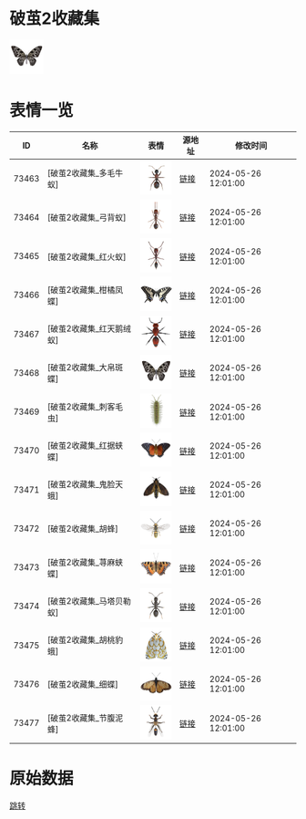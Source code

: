 # 破茧2收藏集

<img src="./cover.png" height="60" alt="cover" />

# 表情一览

|ID|名称|表情|源地址|修改时间|
|----|----|----|----|----|
|73463|[破茧2收藏集_多毛牛蚁]|<img src="./pic/073463_%5B破茧2收藏集_多毛牛蚁%5D.png" height="60" alt="多毛牛蚁"/>|[链接](https://i0.hdslb.com/bfs/garb/f556686319d84552684bd7accfa45788b4bb4071.png)|2024-05-26 12:01:00|
|73464|[破茧2收藏集_弓背蚁]|<img src="./pic/073464_%5B破茧2收藏集_弓背蚁%5D.png" height="60" alt="弓背蚁"/>|[链接](https://i0.hdslb.com/bfs/garb/35019091649d6370a6e8d8ec0170f6c26c3e9a08.png)|2024-05-26 12:01:00|
|73465|[破茧2收藏集_红火蚁]|<img src="./pic/073465_%5B破茧2收藏集_红火蚁%5D.png" height="60" alt="红火蚁"/>|[链接](https://i0.hdslb.com/bfs/garb/26ed255bb886d85672197aee1e74c07c948ceaf4.png)|2024-05-26 12:01:00|
|73466|[破茧2收藏集_柑橘凤蝶]|<img src="./pic/073466_%5B破茧2收藏集_柑橘凤蝶%5D.png" height="60" alt="柑橘凤蝶"/>|[链接](https://i0.hdslb.com/bfs/garb/01e40dcabf5f2d3f0cbcc199f32e12826309ec0d.png)|2024-05-26 12:01:00|
|73467|[破茧2收藏集_红天鹅绒蚁]|<img src="./pic/073467_%5B破茧2收藏集_红天鹅绒蚁%5D.png" height="60" alt="红天鹅绒蚁"/>|[链接](https://i0.hdslb.com/bfs/garb/5c36911ad5ca8d10d8057a173fa337b2e45133f3.png)|2024-05-26 12:01:00|
|73468|[破茧2收藏集_大帛斑蝶]|<img src="./pic/073468_%5B破茧2收藏集_大帛斑蝶%5D.png" height="60" alt="大帛斑蝶"/>|[链接](https://i0.hdslb.com/bfs/garb/a137f84928a7b28be55c4a3dac04229701d813db.png)|2024-05-26 12:01:00|
|73469|[破茧2收藏集_刺客毛虫]|<img src="./pic/073469_%5B破茧2收藏集_刺客毛虫%5D.png" height="60" alt="刺客毛虫"/>|[链接](https://i0.hdslb.com/bfs/garb/df36a39a8d23e018ab07efdfd83adaa0553954c9.png)|2024-05-26 12:01:00|
|73470|[破茧2收藏集_红据蛱蝶]|<img src="./pic/073470_%5B破茧2收藏集_红据蛱蝶%5D.png" height="60" alt="红据蛱蝶"/>|[链接](https://i0.hdslb.com/bfs/garb/21a0b32b829b1952733030ba158a7da95991d4b8.png)|2024-05-26 12:01:00|
|73471|[破茧2收藏集_鬼脸天蛾]|<img src="./pic/073471_%5B破茧2收藏集_鬼脸天蛾%5D.png" height="60" alt="鬼脸天蛾"/>|[链接](https://i0.hdslb.com/bfs/garb/ac9a2488991d737932ac97ded1340dcb96c0e234.png)|2024-05-26 12:01:00|
|73472|[破茧2收藏集_胡蜂]|<img src="./pic/073472_%5B破茧2收藏集_胡蜂%5D.png" height="60" alt="胡蜂"/>|[链接](https://i0.hdslb.com/bfs/garb/60c155c6823ead65f10717bfb549bccf5e730be0.png)|2024-05-26 12:01:00|
|73473|[破茧2收藏集_荨麻蛱蝶]|<img src="./pic/073473_%5B破茧2收藏集_荨麻蛱蝶%5D.png" height="60" alt="荨麻蛱蝶"/>|[链接](https://i0.hdslb.com/bfs/garb/763bb1842bb5a06c363945c1c211a5dfe446de8d.png)|2024-05-26 12:01:00|
|73474|[破茧2收藏集_马塔贝勒蚁]|<img src="./pic/073474_%5B破茧2收藏集_马塔贝勒蚁%5D.png" height="60" alt="马塔贝勒蚁"/>|[链接](https://i0.hdslb.com/bfs/garb/34c4bb379afce1a854bedd6da43fcad779d62837.png)|2024-05-26 12:01:00|
|73475|[破茧2收藏集_胡桃豹蛾]|<img src="./pic/073475_%5B破茧2收藏集_胡桃豹蛾%5D.png" height="60" alt="胡桃豹蛾"/>|[链接](https://i0.hdslb.com/bfs/garb/c5ece54ea0bfc0a3c3a6da25361f65f6e0fc821d.png)|2024-05-26 12:01:00|
|73476|[破茧2收藏集_细蝶]|<img src="./pic/073476_%5B破茧2收藏集_细蝶%5D.png" height="60" alt="细蝶"/>|[链接](https://i0.hdslb.com/bfs/garb/ca188e789359d14e326d406cdb3560f23d2f048b.png)|2024-05-26 12:01:00|
|73477|[破茧2收藏集_节腹泥蜂]|<img src="./pic/073477_%5B破茧2收藏集_节腹泥蜂%5D.png" height="60" alt="节腹泥蜂"/>|[链接](https://i0.hdslb.com/bfs/garb/a0e2959f892bcedd4dc119ffb8867eef2f7f0fd1.png)|2024-05-26 12:01:00|

# 原始数据

[跳转](./raw.json)

